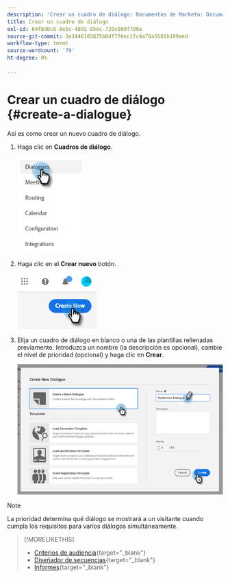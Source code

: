 ```yaml
---
description: 'Crear un cuadro de diálogo: Documentos de Marketo: Documentación del producto'
title: Crear un cuadro de diálogo
exl-id: 64f8d0c6-8e5c-4892-85ec-729c609f700a
source-git-commit: 3e3446183875b8df7f6ec1fc4a78a5581b109aed
workflow-type: tm+mt
source-wordcount: '79'
ht-degree: 0%

---
```


# Crear un cuadro de diálogo {#create-a-dialogue}

Así es como crear un nuevo cuadro de diálogo.

1. Haga clic en **Cuadros de diálogo**.

   ![](assets/create-a-dialogue-1.png)

1. Haga clic en el **Crear nuevo** botón.

   ![](assets/create-a-dialogue-2.png)

1. Elija un cuadro de diálogo en blanco o una de las plantillas rellenadas previamente. Introduzca un nombre (la descripción es opcional), cambie el nivel de prioridad (opcional) y haga clic en **Crear**.

   ![](assets/create-a-dialogue-3.png)

>[!NOTE]
>
>La prioridad determina qué diálogo se mostrará a un visitante cuando cumpla los requisitos para varios diálogos simultáneamente.

>[!MORELIKETHIS]
>
>* [Criterios de audiencia](/help/marketo/product-docs/demand-generation/dynamic-chat/dialogues/audience-criteria.md){target=&quot;_blank&quot;}
>* [Diseñador de secuencias](/help/marketo/product-docs/demand-generation/dynamic-chat/dialogues/stream-designer.md){target=&quot;_blank&quot;}
>* [Informes](/help/marketo/product-docs/demand-generation/dynamic-chat/dialogues/reports.md){target=&quot;_blank&quot;}

